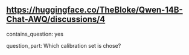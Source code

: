 ## https://huggingface.co/TheBloke/Qwen-14B-Chat-AWQ/discussions/4

contains_question: yes

question_part: Which calibration set is chose?
